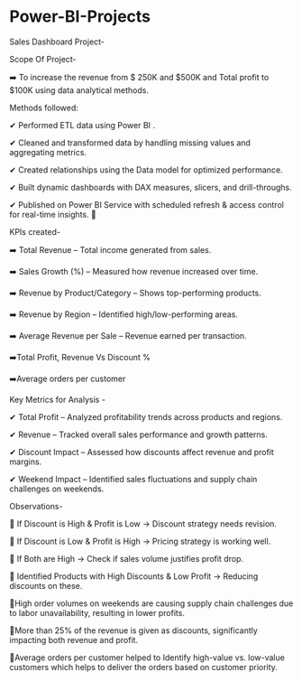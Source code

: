# Power-BI-Projects

Sales Dashboard Project-

Scope Of Project-

➡️ To increase the revenue from $ 250K and $500K and  Total profit to $100K using data analytical methods.



Methods followed:

✔ Performed ETL data using Power BI  .

✔ Cleaned and transformed data by handling missing values and aggregating metrics.

 ✔ Created relationships using the Data model for optimized performance.

 ✔ Built dynamic dashboards with DAX measures, slicers, and drill-throughs.

 ✔ Published on Power BI Service with scheduled refresh & access control for real-time insights. 🚀



KPIs created-

 ➡️ Total Revenue – Total income generated from sales.

 ➡️ Sales Growth (%) – Measured how revenue increased over time.

 ➡️ Revenue by Product/Category – Shows top-performing products.

 ➡️ Revenue by Region – Identified high/low-performing areas.

 ➡️ Average Revenue per Sale – Revenue earned per transaction.

 ➡️Total Profit, Revenue Vs Discount %

 ➡️Average orders per customer

 

 Key Metrics for Analysis -

✔ Total Profit – Analyzed profitability trends across products and regions.

 ✔ Revenue – Tracked overall sales performance and growth patterns.

 ✔ Discount Impact – Assessed how discounts affect revenue and profit margins.

 ✔ Weekend Impact – Identified sales fluctuations and supply chain challenges on weekends.



Observations-

🔹 If Discount is High & Profit is Low → Discount strategy needs revision.

🔹 If Discount is Low & Profit is High → Pricing strategy is working well.

🔹 If Both are High → Check if sales volume justifies profit drop.

🔹 Identified Products with High Discounts & Low Profit → Reducing discounts    on these.

🔹High order volumes on weekends are causing supply chain challenges due to labor unavailability, resulting in lower profits.

🔹More than 25% of the revenue is given as discounts, significantly impacting both revenue and profit.

🔹Average orders per customer helped to  Identify high-value vs. low-value customers which helps to deliver the orders based on customer priority.
